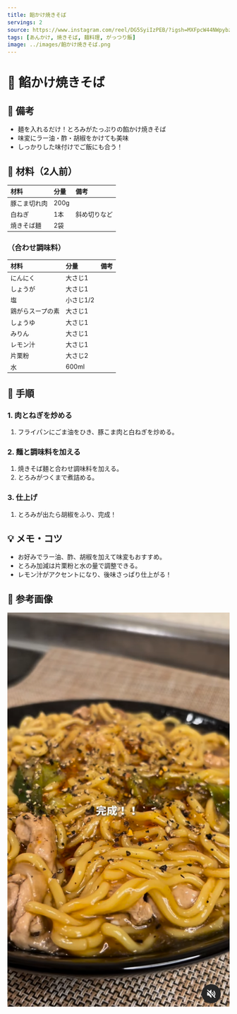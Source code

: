 ```yaml
---
title: 餡かけ焼きそば
servings: 2
source: https://www.instagram.com/reel/DG5SyiIzPEB/?igsh=MXFpcW44NWpybzYydQ==
tags: [あんかけ, 焼きそば, 麺料理, がっつり飯]
image: ../images/餡かけ焼きそば.png
---
```


# 🍳 餡かけ焼きそば

## 📝 備考
- 麺を入れるだけ！とろみがたっぷりの餡かけ焼きそば
- 味変にラー油・酢・胡椒をかけても美味
- しっかりした味付けでご飯にも合う！

## 🛒 材料（2人前）
| 材料 | 分量 | 備考 |
|:---|:---|:---|
| 豚こま切れ肉 | 200g | |
| 白ねぎ | 1本 | 斜め切りなど |
| 焼きそば麺 | 2袋 | |

### （合わせ調味料）
| 材料 | 分量 | 備考 |
|:---|:---|:---|
| にんにく | 大さじ1 | |
| しょうが | 大さじ1 | |
| 塩 | 小さじ1/2 | |
| 鶏がらスープの素 | 大さじ1 | |
| しょうゆ | 大さじ1 | |
| みりん | 大さじ1 | |
| レモン汁 | 大さじ1 | |
| 片栗粉 | 大さじ2 | |
| 水 | 600ml | |

## 🥣 手順

### 1. 肉とねぎを炒める
1. フライパンにごま油をひき、豚こま肉と白ねぎを炒める。

### 2. 麺と調味料を加える
1. 焼きそば麺と合わせ調味料を加える。
2. とろみがつくまで煮詰める。

### 3. 仕上げ
1. とろみが出たら胡椒をふり、完成！

## 💡 メモ・コツ
- お好みでラー油、酢、胡椒を加えて味変もおすすめ。
- とろみ加減は片栗粉と水の量で調整できる。
- レモン汁がアクセントになり、後味さっぱり仕上がる！

## 📸 参考画像

![餡かけ焼きそば](../images/餡かけ焼きそば.png)